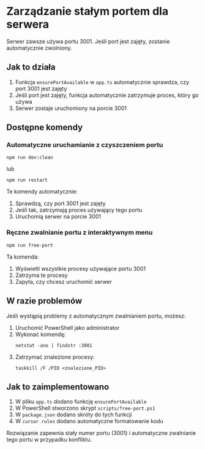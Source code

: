 # Zarządzanie stałym portem dla serwera

Serwer zawsze używa portu 3001. Jeśli port jest zajęty, zostanie automatycznie zwolniony.

## Jak to działa

1. Funkcja `ensurePortAvailable` w `app.ts` automatycznie sprawdza, czy port 3001 jest zajęty
2. Jeśli port jest zajęty, funkcja automatycznie zatrzymuje proces, który go używa
3. Serwer zostaje uruchomiony na porcie 3001

## Dostępne komendy

### Automatyczne uruchamianie z czyszczeniem portu

```
npm run dev:clean
```

lub

```
npm run restart
```

Te komendy automatycznie:
1. Sprawdzą, czy port 3001 jest zajęty
2. Jeśli tak, zatrzymają proces używający tego portu
3. Uruchomią serwer na porcie 3001

### Ręczne zwalnianie portu z interaktywnym menu

```
npm run free-port
```

Ta komenda:
1. Wyświetli wszystkie procesy używające portu 3001
2. Zatrzyma te procesy
3. Zapyta, czy chcesz uruchomić serwer

## W razie problemów

Jeśli wystąpią problemy z automatycznym zwalnianiem portu, możesz:

1. Uruchomić PowerShell jako administrator
2. Wykonać komendę:
   ```
   netstat -ano | findstr :3001
   ```
3. Zatrzymać znalezione procesy:
   ```
   taskkill /F /PID <znalezione_PID>
   ```

## Jak to zaimplementowano

1. W pliku `app.ts` dodano funkcję `ensurePortAvailable`
2. W PowerShell stworzono skrypt `scripts/free-port.ps1`
3. W `package.json` dodano skróty do tych funkcji
4. W `cursor.rules` dodano automatyczne formatowanie kodu

Rozwiązanie zapewnia stały numer portu (3001) i automatyczne zwalnianie tego portu w przypadku konfliktu. 